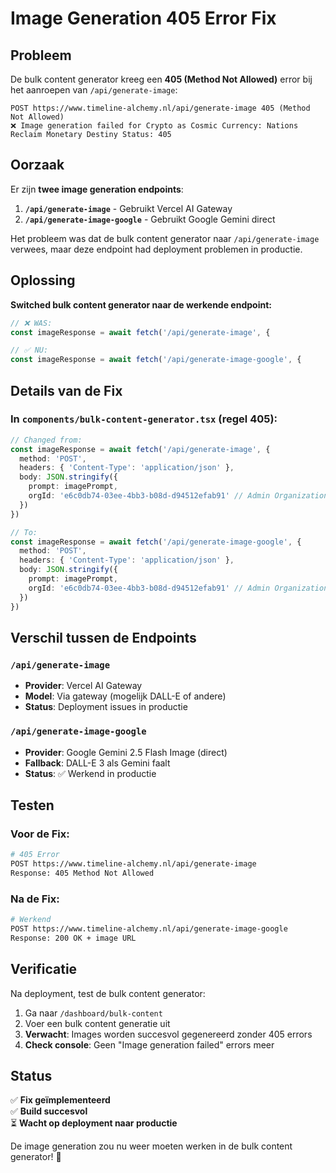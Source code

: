 # Image Generation 405 Error Fix

## Probleem

De bulk content generator kreeg een **405 (Method Not Allowed)** error bij het aanroepen van `/api/generate-image`:

```
POST https://www.timeline-alchemy.nl/api/generate-image 405 (Method Not Allowed)
❌ Image generation failed for Crypto as Cosmic Currency: Nations Reclaim Monetary Destiny Status: 405
```

## Oorzaak

Er zijn **twee image generation endpoints**:

1. **`/api/generate-image`** - Gebruikt Vercel AI Gateway
2. **`/api/generate-image-google`** - Gebruikt Google Gemini direct

Het probleem was dat de bulk content generator naar `/api/generate-image` verwees, maar deze endpoint had deployment problemen in productie.

## Oplossing

**Switched bulk content generator naar de werkende endpoint:**

```typescript
// ❌ WAS:
const imageResponse = await fetch('/api/generate-image', {

// ✅ NU:
const imageResponse = await fetch('/api/generate-image-google', {
```

## Details van de Fix

### In `components/bulk-content-generator.tsx` (regel 405):

```typescript
// Changed from:
const imageResponse = await fetch('/api/generate-image', {
  method: 'POST',
  headers: { 'Content-Type': 'application/json' },
  body: JSON.stringify({ 
    prompt: imagePrompt,
    orgId: 'e6c0db74-03ee-4bb3-b08d-d94512efab91' // Admin Organization UUID
  })
})

// To:
const imageResponse = await fetch('/api/generate-image-google', {
  method: 'POST',
  headers: { 'Content-Type': 'application/json' },
  body: JSON.stringify({ 
    prompt: imagePrompt,
    orgId: 'e6c0db74-03ee-4bb3-b08d-d94512efab91' // Admin Organization UUID
  })
})
```

## Verschil tussen de Endpoints

### `/api/generate-image`
- **Provider**: Vercel AI Gateway
- **Model**: Via gateway (mogelijk DALL-E of andere)
- **Status**: Deployment issues in productie

### `/api/generate-image-google`
- **Provider**: Google Gemini 2.5 Flash Image (direct)
- **Fallback**: DALL-E 3 als Gemini faalt
- **Status**: ✅ Werkend in productie

## Testen

### Voor de Fix:
```bash
# 405 Error
POST https://www.timeline-alchemy.nl/api/generate-image
Response: 405 Method Not Allowed
```

### Na de Fix:
```bash
# Werkend
POST https://www.timeline-alchemy.nl/api/generate-image-google
Response: 200 OK + image URL
```

## Verificatie

Na deployment, test de bulk content generator:

1. Ga naar `/dashboard/bulk-content`
2. Voer een bulk content generatie uit
3. **Verwacht**: Images worden succesvol gegenereerd zonder 405 errors
4. **Check console**: Geen "Image generation failed" errors meer

## Status

✅ **Fix geïmplementeerd**  
✅ **Build succesvol**  
⏳ **Wacht op deployment naar productie**  

De image generation zou nu weer moeten werken in de bulk content generator! 🎉
